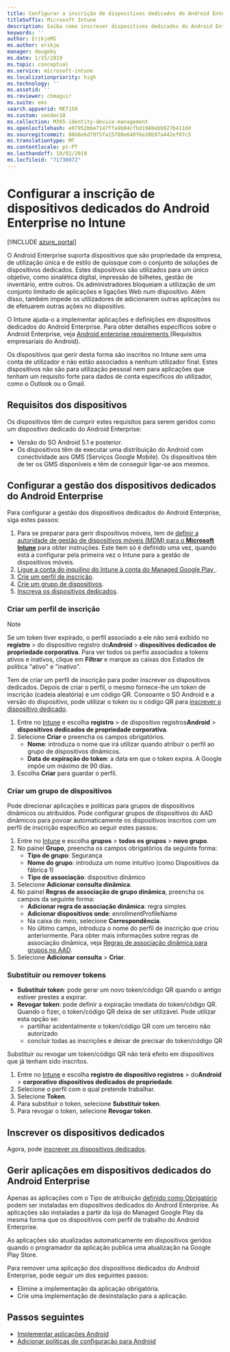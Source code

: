 ```yaml
---
title: Configurar a inscrição de dispositivos dedicados do Android Enterprise no Intune
titleSuffix: Microsoft Intune
description: Saiba como inscrever dispositivos dedicados do Android Enterprise no Intune.
keywords: ''
author: ErikjeMS
ms.author: erikje
manager: dougeby
ms.date: 1/15/2019
ms.topic: conceptual
ms.service: microsoft-intune
ms.localizationpriority: high
ms.technology: ''
ms.assetid: ''
ms.reviewer: chmaguir
ms.suite: ems
search.appverid: MET150
ms.custom: seodec18
ms.collection: M365-identity-device-management
ms.openlocfilehash: e07952b6e7147ffa9b84cfbd1988ebb927b411dd
ms.sourcegitcommit: 88b6e6d70f5fa15708e640f6e20b97a442ef07c5
ms.translationtype: MT
ms.contentlocale: pt-PT
ms.lasthandoff: 10/02/2019
ms.locfileid: "71730072"
---
```

# <a name="set-up-intune-enrollment-of-android-enterprise-dedicated-devices"></a>Configurar a inscrição de dispositivos dedicados do Android Enterprise no Intune

[!INCLUDE [azure_portal](../includes/azure_portal.md)]

O Android Enterprise suporta dispositivos que são propriedade da empresa, de utilização única e de estilo de quiosque com o conjunto de soluções de dispositivos dedicados. Estes dispositivos são utilizados para um único objetivo, como sinalética digital, impressão de bilhetes, gestão de inventário, entre outros. Os administradores bloqueiam a utilização de um conjunto limitado de aplicações e ligações Web num dispositivo. Além disso, também impede os utilizadores de adicionarem outras aplicações ou de efetuarem outras ações no dispositivo.

O Intune ajuda-o a implementar aplicações e definições em dispositivos dedicados do Android Enterprise. Para obter detalhes específicos sobre o Android Enterprise, veja [Android enterprise requirements ](https://support.google.com/work/android/answer/6174145?hl=en&ref_topic=6151012) (Requisitos empresariais do Android).

Os dispositivos que gerir desta forma são inscritos no Intune sem uma conta de utilizador e não estão associados a nenhum utilizador final. Estes dispositivos não são para utilização pessoal nem para aplicações que tenham um requisito forte para dados de conta específicos do utilizador, como o Outlook ou o Gmail.

## <a name="device-requirements"></a>Requisitos dos dispositivos

Os dispositivos têm de cumprir estes requisitos para serem geridos como um dispositivo dedicado do Android Enterprise:

- Versão do SO Android 5.1 e posterior.
- Os dispositivos têm de executar uma distribuição do Android com conectividade aos GMS (Serviços Google Mobile). Os dispositivos têm de ter os GMS disponíveis e têm de conseguir ligar-se aos mesmos.

## <a name="set-up-android-enterprise-dedicated-device-management"></a>Configurar a gestão dos dispositivos dedicados do Android Enterprise

Para configurar a gestão dos dispositivos dedicados do Android Enterprise, siga estes passos:

1. Para se preparar para gerir dispositivos móveis, tem de [definir a autoridade de gestão de dispositivos móveis (MDM) para o **Microsoft Intune**](../fundamentals/mdm-authority-set.md) para obter instruções. Este item só é definido uma vez, quando está a configurar pela primeira vez o Intune para a gestão de dispositivos móveis.
2. [Ligue a conta do inquilino do Intune à conta do Managed Google Play ](connect-intune-android-enterprise.md).
3. [Crie um perfil de inscrição](#create-an-enrollment-profile).
4. [Crie um grupo de dispositivos](#create-a-device-group).
5. [Inscreva os dispositivos dedicados](#enroll-the-dedicated-devices).

### <a name="create-an-enrollment-profile"></a>Criar um perfil de inscrição

> [!NOTE]
> Se um token tiver expirado, o perfil associado a ele não será exibido no **registro** > do dispositivo registro do**Android** > **dispositivos dedicados de propriedade corporativa**. Para ver todos os perfis associados a tokens ativos e inativos, clique em **Filtrar** e marque as caixas dos Estados de política "ativo" e "inativo". 

Tem de criar um perfil de inscrição para poder inscrever os dispositivos dedicados. Depois de criar o perfil, o mesmo fornece-lhe um token de inscrição (cadeia aleatória) e um código QR. Consoante o SO Android e a versão do dispositivo, pode utilizar o token ou o código QR para [inscrever o dispositivo dedicado](#enroll-the-dedicated-devices).

1. Entre no [Intune](https://go.microsoft.com/fwlink/?linkid=2090973) e escolha **registro** > de dispositivo registros**Android** > **dispositivos dedicados de propriedade corporativa**.
2. Selecione **Criar** e preencha os campos obrigatórios.
    - **Nome**: introduza o nome que irá utilizar quando atribuir o perfil ao grupo de dispositivos dinâmicos.
    - **Data de expiração do token**: a data em que o token expira. A Google impõe um máximo de 90 dias.
3. Escolha **Criar** para guardar o perfil.

### <a name="create-a-device-group"></a>Criar um grupo de dispositivos

Pode direcionar aplicações e políticas para grupos de dispositivos dinâmicos ou atribuídos. Pode configurar grupos de dispositivos do AAD dinâmicos para povoar automaticamente os dispositivos inscritos com um perfil de inscrição específico ao seguir estes passos:

1. Entre no [Intune](https://go.microsoft.com/fwlink/?linkid=2090973) e escolha **grupos** > **todos os grupos** > **novo grupo**.
2. No painel **Grupo**, preencha os campos obrigatórios da seguinte forma:
    - **Tipo de grupo**: Segurança
    - **Nome do grupo**: introduza um nome intuitivo (como Dispositivos da fábrica 1)
    - **Tipo de associação**: dispositivo dinâmico
3. Selecione **Adicionar consulta dinâmica**.
4. No painel **Regras de associação de grupo dinâmica**, preencha os campos da seguinte forma:
    - **Adicionar regra de associação dinâmica**: regra simples
    - **Adicionar dispositivos onde**: enrollmentProfileName
    - Na caixa do meio, selecione **Correspondência**.
    - No último campo, introduza o nome do perfil de inscrição que criou anteriormente.
    Para obter mais informações sobre regras de associação dinâmica, veja [Regras de associação dinâmica para grupos no AAD](https://docs.microsoft.com/azure/active-directory/users-groups-roles/groups-dynamic-membership). 
5. Selecione **Adicionar consulta** > **Criar**.

### <a name="replace-or-remove-tokens"></a>Substituir ou remover tokens

- **Substituir token**: pode gerar um novo token/código QR quando o antigo estiver prestes a expirar.
- **Revogar token**: pode definir a expiração imediata do token/código QR. Quando o fizer, o token/código QR deixa de ser utilizável. Pode utilizar esta opção se:
  - partilhar acidentalmente o token/código QR com um terceiro não autorizado
  - concluir todas as inscrições e deixar de precisar do token/código QR

Substituir ou revogar um token/código QR não terá efeito em dispositivos que já tenham sido inscritos.

1. Entre no [Intune](https://go.microsoft.com/fwlink/?linkid=2090973) e escolha **registro de dispositivo registros** > do**Android** > **corporativo dispositivos dedicados de propriedade**.
2. Selecione o perfil com o qual pretende trabalhar.
3. Selecione **Token**.
4. Para substituir o token, selecione **Substituir token**.
5. Para revogar o token, selecione **Revogar token**.

## <a name="enroll-the-dedicated-devices"></a>Inscrever os dispositivos dedicados

Agora, pode [inscrever os dispositivos dedicados](android-dedicated-devices-fully-managed-enroll.md).

## <a name="managing-apps-on-android-enterprise-dedicated-devices"></a>Gerir aplicações em dispositivos dedicados do Android Enterprise

Apenas as aplicações com o Tipo de atribuição [definido como Obrigatório](../apps/apps-deploy.md#assign-an-app) podem ser instaladas em dispositivos dedicados do Android Enterprise. As aplicações são instaladas a partir da loja do Managed Google Play da mesma forma que os dispositivos com perfil de trabalho do Android Enterprise.

As aplicações são atualizadas automaticamente em dispositivos geridos quando o programador da aplicação publica uma atualização na Google Play Store.

Para remover uma aplicação dos dispositivos dedicados do Android Enterprise, pode seguir um dos seguintes passos:
- Elimine a implementação da aplicação obrigatória.
- Crie uma implementação de desinstalação para a aplicação.

## <a name="next-steps"></a>Passos seguintes
- [Implementar aplicações Android](../apps/apps-deploy.md)
- [Adicionar políticas de configuração para Android](../configuration/device-profiles.md)
